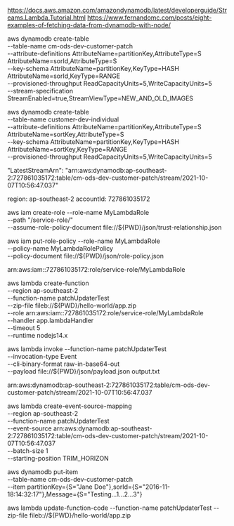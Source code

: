 https://docs.aws.amazon.com/amazondynamodb/latest/developerguide/Streams.Lambda.Tutorial.html
https://www.fernandomc.com/posts/eight-examples-of-fetching-data-from-dynamodb-with-node/

aws dynamodb create-table \
--table-name cm-ods-dev-customer-patch \
--attribute-definitions AttributeName=partitionKey,AttributeType=S AttributeName=sorId,AttributeType=S \
--key-schema AttributeName=partitionKey,KeyType=HASH  AttributeName=sorId,KeyType=RANGE \
--provisioned-throughput ReadCapacityUnits=5,WriteCapacityUnits=5 \
--stream-specification StreamEnabled=true,StreamViewType=NEW_AND_OLD_IMAGES

aws dynamodb create-table \
--table-name customer-dev-individual \
--attribute-definitions AttributeName=partitionKey,AttributeType=S AttributeName=sortKey,AttributeType=S \
--key-schema AttributeName=partitionKey,KeyType=HASH  AttributeName=sortKey,KeyType=RANGE \
--provisioned-throughput ReadCapacityUnits=5,WriteCapacityUnits=5


"LatestStreamArn": "arn:aws:dynamodb:ap-southeast-2:727861035172:table/cm-ods-dev-customer-patch/stream/2021-10-07T10:56:47.037"

region: ap-southeast-2
accountId: 727861035172


aws iam create-role --role-name MyLambdaRole \
--path "/service-role/" \
--assume-role-policy-document file://${PWD}/json/trust-relationship.json

aws iam put-role-policy --role-name MyLambdaRole \
--policy-name MyLambdaRolePolicy \
--policy-document file://${PWD}/json/role-policy.json



arn:aws:iam::727861035172:role/service-role/MyLambdaRole


aws lambda create-function \
--region ap-southeast-2 \
--function-name patchUpdaterTest \
--zip-file fileb://${PWD}/hello-world/app.zip \
--role arn:aws:iam::727861035172:role/service-role/MyLambdaRole \
--handler app.lambdaHandler \
--timeout 5 \
--runtime nodejs14.x

aws lambda invoke --function-name patchUpdaterTest \
--invocation-type Event \
--cli-binary-format raw-in-base64-out \
--payload file://${PWD}/json/payload.json output.txt


arn:aws:dynamodb:ap-southeast-2:727861035172:table/cm-ods-dev-customer-patch/stream/2021-10-07T10:56:47.037

aws lambda create-event-source-mapping \
--region ap-southeast-2 \
--function-name patchUpdaterTest \
--event-source arn:aws:dynamodb:ap-southeast-2:727861035172:table/cm-ods-dev-customer-patch/stream/2021-10-07T10:56:47.037  \
--batch-size 1 \
--starting-position TRIM_HORIZON

aws dynamodb put-item \
--table-name cm-ods-dev-customer-patch \
--item partitionKey={S="Jane Doe"},sorId={S="2016-11-18:14:32:17"},Message={S="Testing...1...2...3"}

aws lambda update-function-code --function-name patchUpdaterTest --zip-file fileb://${PWD}/hello-world/app.zip